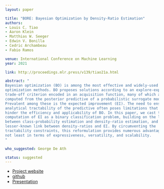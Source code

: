 ```yaml
---
layout: paper

title: "BORE: Bayesian Optimization by Density-Ratio Estimation"
authors:
- Louis C. Tiao
- Aaron Klein
- Matthias W. Seeger
- Edwin V. Bonilla
- Cedric Archambeau
- Fabio Ramos

venue: International Conference on Machine Learning
year: 2021

link: http://proceedings.mlr.press/v139/tiao21a.html

abstract: "
Bayesian optimization (BO) is among the most effective and widely-used blackbox
optimization methods. BO proposes solutions according to an explore-exploit
trade-off criterion encoded in an acquisition function, many of which are
computed from the posterior predictive of a probabilistic surrogate model.
Prevalent among these is the expected improvement (EI). The need to ensure
analytical tractability of the predictive often poses limitations that can
hinder the efficiency and applicability of BO. In this paper, we cast the
computation of EI as a binary classification problem, building on the link
between class-probability estimation and density-ratio estimation, and the
lesser-known link between density-ratios and EI. By circumventing the
tractability constraints, this reformulation provides numerous advantages,
not least in terms of expressiveness, versatility, and scalability.
"

who_suggested: George De Ath

status: suggested
---
```

- [Project website](https://tiao.io/publication/bore-2/)
- [github](https://github.com/ltiao/bore)
- [Presentation](https://slideslive.com/38942425/)
